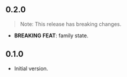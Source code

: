 ## 0.2.0

> Note: This release has breaking changes.

 - **BREAKING** **FEAT**: family state.

## 0.1.0

- Initial version.
